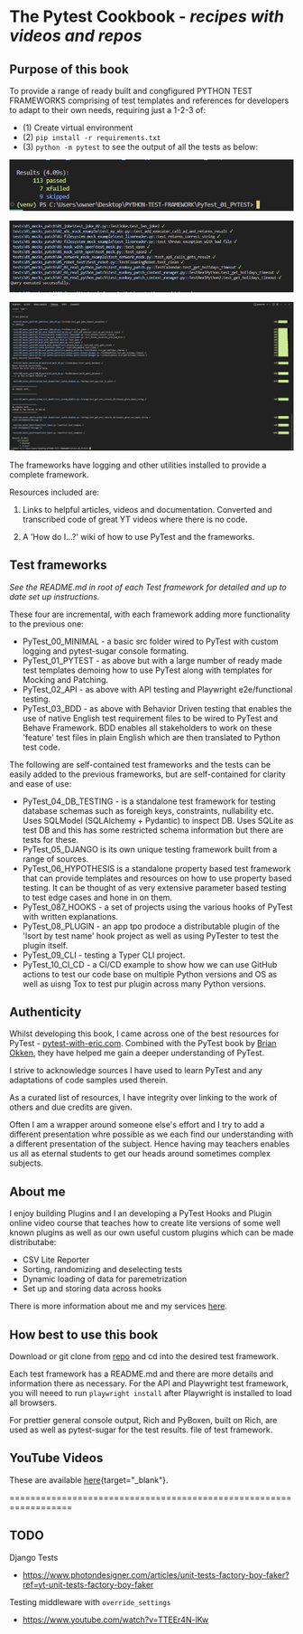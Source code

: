 # The Pytest Cookbook - *recipes with videos and repos*

## Purpose of this book 

To provide a range of ready built and congfigured PYTHON TEST FRAMEWORKS comprising of test templates and references for developers to adapt to their own needs, requiring just a 1-2-3 of:
   
- (1) Create virtual environment
- (2) `pip install -r requirements.txt`
- (3) `python -m pytest` to see the output of all the tests as below:

![Test results](./images/demo-summary.png "Demo")

![Items](./images/demo-items.png "Demo")

![List test results](./images/demo.png "Demo")

The frameworks have logging and other utilities installed to provide a complete framework.

Resources included are:

1. Links to helpful articles, videos and documentation. Converted and transcribed code of great YT videos where there is no code.

2. A 'How do I...?' wiki of how to use PyTest and the frameworks.

## Test frameworks

*See the README.md in root of each Test framework for detailed and up to date set up instructions.*

These four are incremental, with each framework adding more functionality to the previous one:

- PyTest_00_MINIMAL - a basic src folder wired to PyTest with custom logging and pytest-sugar console formating.
- PyTest_01_PYTEST - as above but with a large number of ready made test templates demoing how to use PyTest along with templates for Mocking and Patching.
- PyTest_02_API - as above with API testing and Playwright e2e/functional testing.
- PyTest_03_BDD - as above with Behavior Driven testing that enables the use of native English test requirement files to be wired to PyTest and Behave Framework. BDD enables all stakeholders to work on these 'feature' test files in plain English which are then translated to Python test code.

The following are self-contained test frameworks and the tests can be easily added to the previous frameworks, but are self-contained for clarity and ease of use:

- PyTest_04_DB_TESTING - is a standalone test framework for testing database schemas such as foreigh keys, constraints, nullability etc. Uses SQLModel (SQLAlchemy + Pydantic) to inspect DB. Uses SQLite as test DB and this has some restricted schema information but there are tests for these.
- PyTest_05_DJANGO is its own unique testing framework built from a range of sources. 
- PyTest_06_HYPOTHESIS is a standalone property based test framework that can provide templates and resources on how to use property based testing. It can be thought of as very extensive parameter based testing to test edge cases and hone in on them.
- PyTest_087_HOOKS - a set of projects using the various hooks of PyTest with written explanations.
- PyTest_08_PLUGIN - an app tpo prodoce a distributable plugin of the 'lsort by test name' hook project as well as using PyTester to test the plugin itself.
- PyTest_09_CLI - testing a Typer CLI project.
- PyTest_10_CI_CD - a CI/CD example to show how we can use GitHub actions to test our code base on multiple Python versions and OS as well as uisng Tox to test pur plugin across many Python versions.

## Authenticity

Whilst developing this book, I came across one of the best resources for PyTest - [pytest-with-eric.com](https://pytest-with-eric.com/). Combined with the PyTest book by [Brian Okken](https://pythontest.com/), they have helped me gain a deeper understanding of PyTest.

I strive to acknowledge sources I have used to learn PyTest and any adaptations of code samples used therein.

As a curated list of resources, I have integrity over linking to the work of others and due credits are given.

Often I am a wrapper around someone else's effort and I try to add a different presentation whre possible as we each find our understanding with a different presentation of the subject. Hence having may teachers enables us all as eternal students to get our heads around sometimes complex subjects.

## About me

I enjoy building Plugins and I an developing a PyTest Hooks and Plugin online video course that teaches how to create lite versions of some well known plugins as well as our own useful custom plugins which can be made distributabe:

- CSV Lite Reporter
- Sorting, randomizing and deselecting tests
- Dynamic loading of data for paremetrization
- Set up and storing data across hooks

There is more information about me and my services [here](https://pytest-cookbook.netlify.app/craig/).

## How best to use this book

Download or git clone from [repo](https://github.com/Python-Test-Engineer/PYTHON-TEST-FRAMEWORK) and cd into the desired test framework.

Each test framework has a README.md and there are more details and information there as necessary. For the API and Playwright test framework, you will neeed to run `playwright install` after Playwright is installed to load all browsers.

For prettier general console output, Rich and PyBoxen, built on Rich, are used as well as pytest-sugar for the test results.
file of test framework.

## YouTube Videos

These are available [here](https://www.youtube.com/playlist?list=PLsszRSbzjyvkincV5XUzF9BeGsckrjb74){target="_blank"}.



==================================================================
## TODO

Django Tests

- https://www.photondesigner.com/articles/unit-tests-factory-boy-faker?ref=yt-unit-tests-factory-boy-faker

Testing middleware with `override_settings`

- https://www.youtube.com/watch?v=TTEEr4N-lKw


